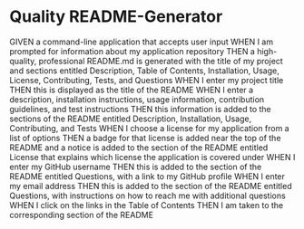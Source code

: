 # Quality README-Generator
GIVEN a command-line application that accepts user input
WHEN I am prompted for information about my application repository
    THEN a high-quality, professional README.md is generated with the title of my project and sections entitled 
        Description, 
        Table of Contents, 
        Installation, 
        Usage, 
        License, 
        Contributing, 
        Tests, and 
        Questions
WHEN I enter my project title
    THEN this is displayed as the title of the README
WHEN I enter a description, installation instructions, usage information, contribution guidelines, and test instructions
    THEN this information is added to the sections of the README entitled Description, Installation, Usage, Contributing, and Tests
WHEN I choose a license for my application from a list of options
    THEN a badge for that license is added near the top of the README and a notice is added to the section of the README entitled License that explains which license the application is covered under
WHEN I enter my GitHub username
    THEN this is added to the section of the README entitled Questions, with a link to my GitHub profile
WHEN I enter my email address
    THEN this is added to the section of the README entitled Questions, with instructions on how to reach me with additional questions
WHEN I click on the links in the Table of Contents
    THEN I am taken to the corresponding section of the README
